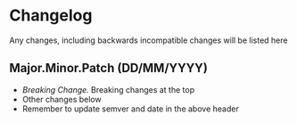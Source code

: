# Changelog

Any changes, including backwards incompatible changes will be listed here

## Major.Minor.Patch (DD/MM/YYYY)

- *Breaking Change.* Breaking changes at the top
- Other changes below
- Remember to update semver and date in the above header
